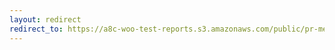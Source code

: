 ```yaml
---
layout: redirect
redirect_to: https://a8c-woo-test-reports.s3.amazonaws.com/public/pr-merge/40785/api/index.html
---
```

